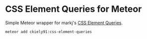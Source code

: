 # CSS Element Queries for Meteor

Simple Meteor wrapper for markj's [CSS Element Queries](https://github.com/marcj/css-element-queries).

`meteor add ckiely91:css-element-queries`